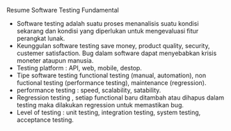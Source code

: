 Resume Software Testing Fundamental

- Software testing adalah suatu proses menanalisis suatu kondisi sekarang dan kondisi yang diperlukan untuk mengevaluasi fitur perangkat lunak. 
- Keunggulan software testing save money, product quality, security, custemer satisfaction. Bug dalam software dapat menyebabkan krisis moneter ataupun manusia. 
- Testing platform : API, web, mobile, destop. 
- Tipe software testing functional testing (manual, automation), non fuctional testing (performance testing), maintenance (regression). 
- performance testing : speed, scalability, satability. 
- Regression testing , setiap functional baru ditambah atau dihapus dalam testing maka dilakukan regression untuk memastikan bug. 
- Level of testing : unit testing, integration testing, system testing, acceptance testing. 
